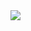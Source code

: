 <div style="dispay: flex">
 <img src="https://github-readme-stats.vercel.app/api/top-langs/?username=diana-matkava&langs_count=7&hide=css,html,SCSS,Sass,Shell,Makefile,Mako,Jupyter%20Notebook"/>
<!--  <div style="float: right">
  <img height="200" width="350" src="https://github.r2v.ch/codewars?user=diana-matkava&top_languages=true&hide_clan=true&stroke=%23b362ff&theme=dark"/>
  <img height="200" width="350" src="http://github-readme-streak-stats.herokuapp.com?user=diana-matkava&theme=codestackr"/>
  <img height="200" width="350" src="https://github-readme-stats.vercel.app/api/top-langs/?username=diana-matkava&layout=compact&theme=vision-friendly-dark"/>
  <img height="200" width="450" src="https://github-readme-stats.vercel.app/api?username=diana-matkava&count_private=true&show_icons=true&theme=vision-friendly-dark&hide_border=true&custom_title=My%20GitHub%20Stats"/>
 </div> -->
</div>

